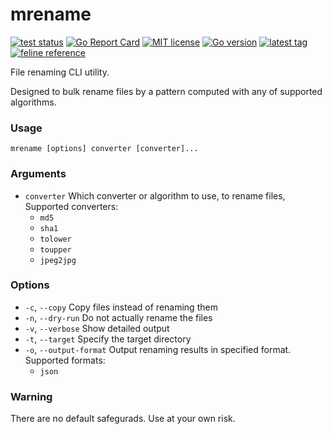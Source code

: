 # mrename

[![test status](https://github.com/d-ashesss/mrename/workflows/test/badge.svg?branch=main)](https://github.com/d-ashesss/mrename/actions)
[![Go Report Card](https://goreportcard.com/badge/github.com/d-ashesss/mrename)](https://goreportcard.com/report/github.com/d-ashesss/mrename)
[![MIT license](https://img.shields.io/github/license/d-ashesss/mrename?color=blue)](https://opensource.org/licenses/MIT)
[![Go version](https://img.shields.io/github/go-mod/go-version/d-ashesss/mrename)](https://github.com/d-ashesss/mrename/blob/main/go.mod)
[![latest tag](https://img.shields.io/github/v/tag/d-ashesss/mrename?include_prereleases&sort=semver)](https://github.com/d-ashesss/mrename/tags)
[![feline reference](https://img.shields.io/badge/may%20contain%20cat%20fur-%F0%9F%90%88-blueviolet)](https://github.com/d-ashesss/mrename)


File renaming CLI utility.

Designed to bulk rename files by a pattern computed with any of supported algorithms.

### Usage

```shell script
mrename [options] converter [converter]...
```

### Arguments

- `converter` Which converter or algorithm to use, to rename files, Supported converters:
  - `md5`
  - `sha1`
  - `tolower`
  - `toupper`
  - `jpeg2jpg`

### Options

- `-c`, `--copy` Copy files instead of renaming them
- `-n`, `--dry-run` Do not actually rename the files
- `-v`, `--verbose` Show detailed output
- `-t`, `--target` Specify the target directory
- `-o`, `--output-format` Output renaming results in specified format. Supported formats:
  - `json`

### Warning

There are no default safegurads. Use at your own risk.
